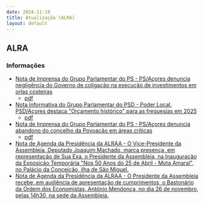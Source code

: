 ```yaml
---
date: 2024-11-19
title: Atualização (ALRA)
layout: default
---
```

## ALRA

### Informações

* [Nota de Imprensa do Grupo Parlamentar do PS - PS/Açores denuncia negligência do Governo de coligação na execução de investimentos em orlas costeiras](http://base.alra.pt:82/4DACTION/w_pesquisa_registo/8/20632)
  * [pdf](http://base.alra.pt:82/Doc_Noticias/NI20632.pdf)
* [Nota Informativa do Grupo Parlamentar do PSD - Poder Local.  PSD/Açores destaca "Orçamento histórico" para as freguesias em 2025](http://base.alra.pt:82/4DACTION/w_pesquisa_registo/8/20634)
  * [pdf](http://base.alra.pt:82/Doc_Noticias/NI20634.pdf)
* [Nota de Imprensa do Grupo Parlamentar do PS - PS/Açores denuncia abandono do concelho da Povoação em áreas críticas](http://base.alra.pt:82/4DACTION/w_pesquisa_registo/8/20635)
  * [pdf](http://base.alra.pt:82/Doc_Noticias/NI20635.pdf)
* [Nota de Agenda da Presidência da ALRAA - O Vice-Presidente da Assembleia, Deputado Joaquim Machado, marca presença, em representação de Sua Exa. o Presidente da Assembleia, na Inauguração da Exposição Temporária "Nos 50 Anos do 25 de Abril - Mota Amaral", no Palácio da Conceição, ilha de São Miguel.](http://base.alra.pt:82/4DACTION/w_pesquisa_registo/8/20636)
* [Nota de Agenda da Presidência da ALRAA - O Presidente da Assembleia recebe, em audiência de apresentação de cumprimentos, o Bastonário da Ordem dos Economistas, António Mendonça, no dia 26 de novembro, pelas 14h30, na sede da Assembleia.](http://base.alra.pt:82/4DACTION/w_pesquisa_registo/8/20638)
